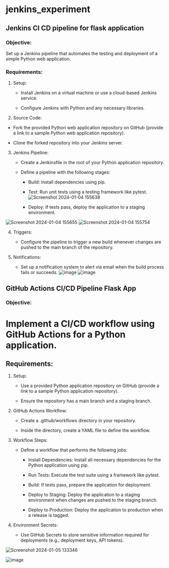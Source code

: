 
# jenkins_experiment

## Jenkins CI CD pipeline for flask application

### Objective:

Set up a Jenkins pipeline that automates the testing and deployment of a simple Python web application.

### Requirements:

1. Setup:

   - Install Jenkins on a virtual machine or use a cloud-based Jenkins service.

   - Configure Jenkins with Python and any necessary libraries.

2. Source Code:

  - Fork the provided Python web application repository on GitHub (provide a link to a sample Python web application repository).

  - Clone the forked repository into your Jenkins server.


3. Jenkins Pipeline:

   - Create a Jenkinsfile in the root of your Python application repository.

   - Define a pipeline with the following stages:

     - Build: Install dependencies using pip.

     - Test: Run unit tests using a testing framework like pytest.
![Screenshot 2024-01-04 155638](https://github.com/rk630/jenkins_experiment/assets/139606316/c300f590-9572-4c41-b8d1-24a41c715ccf)
     - Deploy: If tests pass, deploy the application to a staging environment.

![Screenshot 2024-01-04 155655](https://github.com/rk630/jenkins_experiment/assets/139606316/e1ffd3c8-6bec-4fae-819b-0025c835fa40)
![Screenshot 2024-01-04 155754](https://github.com/rk630/jenkins_experiment/assets/139606316/f98870cb-13a1-469a-add4-132269967953)


4. Triggers:

   - Configure the pipeline to trigger a new build whenever changes are pushed to the main branch of the repository.

5. Notifications:

   - Set up a notification system to alert via email when the build process fails or succeeds.
![image](https://github.com/rk630/jenkins_experiment/assets/139606316/ff9ee91b-3d39-42db-8c2c-7b138e8852fc)
![image](https://github.com/rk630/jenkins_experiment/assets/139606316/dee76873-4f73-48b2-9427-87d824c91895)

## GitHub Actions CI/CD Pipeline Flask App

### Objective:

# Implement a CI/CD workflow using GitHub Actions for a Python application.

## Requirements:


1. Setup:

   - Use a provided Python application repository on GitHub (provide a link to a sample Python application repository).

   - Ensure the repository has a main branch and a staging branch.


2. GitHub Actions Workflow:

   - Create a .github/workflows directory in your repository.

   - Inside the directory, create a YAML file to define the workflow.


3. Workflow Steps:

   - Define a workflow that performs the following jobs:

     - Install Dependencies: Install all necessary dependencies for the Python application using pip.

     - Run Tests: Execute the test suite using a framework like pytest.

     - Build: If tests pass, prepare the application for deployment.

     - Deploy to Staging: Deploy the application to a staging environment when changes are pushed to the staging branch.

     - Deploy to Production: Deploy the application to production when a release is tagged.


4. Environment Secrets:

   - Use GitHub Secrets to store sensitive information required for deployments (e.g., deployment keys, API tokens).

![Screenshot 2024-01-05 133346](https://github.com/rk630/jenkins_experiment/assets/139606316/c9a6a750-c538-4c2d-8bb5-21fdf5defcf1)

![image](https://github.com/rk630/jenkins_experiment/assets/139606316/7f79b8c0-aa56-41ce-9133-4718a15f78d3)
